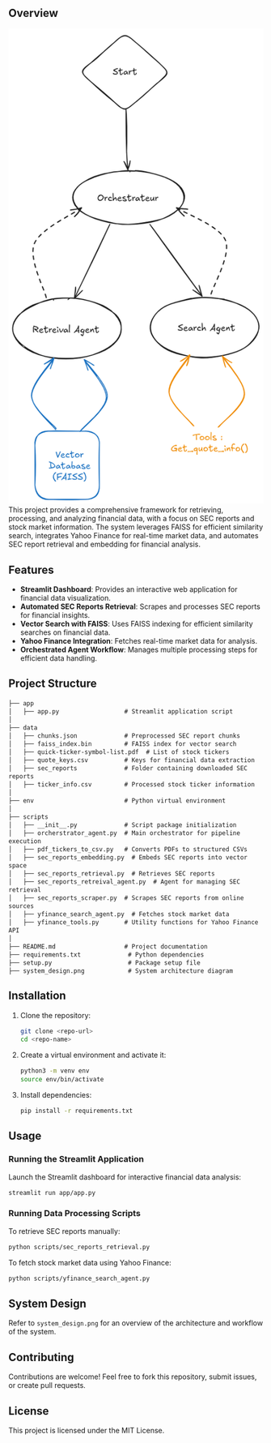 ## Overview
![alt text](system_design.png)
This project provides a comprehensive framework for retrieving, processing, and analyzing financial data, with a focus on SEC reports and stock market information. The system leverages FAISS for efficient similarity search, integrates Yahoo Finance for real-time market data, and automates SEC report retrieval and embedding for financial analysis.

## Features
- **Streamlit Dashboard**: Provides an interactive web application for financial data visualization.
- **Automated SEC Reports Retrieval**: Scrapes and processes SEC reports for financial insights.
- **Vector Search with FAISS**: Uses FAISS indexing for efficient similarity searches on financial data.
- **Yahoo Finance Integration**: Fetches real-time market data for analysis.
- **Orchestrated Agent Workflow**: Manages multiple processing steps for efficient data handling.

## Project Structure
```
├── app
│   ├── app.py                  # Streamlit application script
│
├── data
│   ├── chunks.json             # Preprocessed SEC report chunks
│   ├── faiss_index.bin         # FAISS index for vector search
│   ├── quick-ticker-symbol-list.pdf  # List of stock tickers
│   ├── quote_keys.csv          # Keys for financial data extraction
│   ├── sec_reports             # Folder containing downloaded SEC reports
│   ├── ticker_info.csv         # Processed stock ticker information
│
├── env                         # Python virtual environment
│
├── scripts
│   ├── __init__.py             # Script package initialization
│   ├── orcherstrator_agent.py  # Main orchestrator for pipeline execution
│   ├── pdf_tickers_to_csv.py   # Converts PDFs to structured CSVs
│   ├── sec_reports_embedding.py  # Embeds SEC reports into vector space
│   ├── sec_reports_retrieval.py  # Retrieves SEC reports
│   ├── sec_reports_retreival_agent.py  # Agent for managing SEC retrieval
│   ├── sec_reports_scraper.py  # Scrapes SEC reports from online sources
│   ├── yfinance_search_agent.py  # Fetches stock market data
│   ├── yfinance_tools.py       # Utility functions for Yahoo Finance API
│
├── README.md                   # Project documentation
├── requirements.txt             # Python dependencies
├── setup.py                     # Package setup file
├── system_design.png            # System architecture diagram
```

## Installation
1. Clone the repository:
   ```bash
   git clone <repo-url>
   cd <repo-name>
   ```
2. Create a virtual environment and activate it:
   ```bash
   python3 -m venv env
   source env/bin/activate
   ```
3. Install dependencies:
   ```bash
   pip install -r requirements.txt
   ```

## Usage
### Running the Streamlit Application
Launch the Streamlit dashboard for interactive financial data analysis:
```bash
streamlit run app/app.py
```

### Running Data Processing Scripts
To retrieve SEC reports manually:
```bash
python scripts/sec_reports_retrieval.py
```
To fetch stock market data using Yahoo Finance:
```bash
python scripts/yfinance_search_agent.py
```

## System Design
Refer to `system_design.png` for an overview of the architecture and workflow of the system.

## Contributing
Contributions are welcome! Feel free to fork this repository, submit issues, or create pull requests.

## License
This project is licensed under the MIT License.